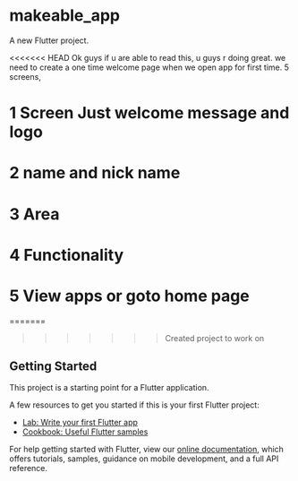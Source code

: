 # makeable_app

A new Flutter project.

<<<<<<< HEAD
Ok guys if u are able to read this, u guys r doing great. we need to create a one time welcome page when we open app for first time.
5 screens,
# 1 Screen Just welcome message and logo

# 2 name and nick name

# 3 Area

# 4 Functionality

# 5 View apps or goto home page




=======
>>>>>>> Created project to work  on
## Getting Started

This project is a starting point for a Flutter application.

A few resources to get you started if this is your first Flutter project:

- [Lab: Write your first Flutter app](https://flutter.dev/docs/get-started/codelab)
- [Cookbook: Useful Flutter samples](https://flutter.dev/docs/cookbook)

For help getting started with Flutter, view our
[online documentation](https://flutter.dev/docs), which offers tutorials,
samples, guidance on mobile development, and a full API reference.
